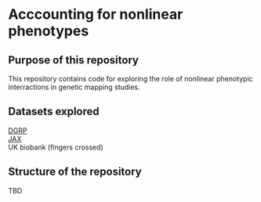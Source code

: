 # Acccounting for nonlinear phenotypes

## Purpose of this repository
This repository contains code for exploring the role of nonlinear phenotypic interractions in genetic mapping studies. 

## Datasets explored
[DGRP](http://dgrp2.gnets.ncsu.edu/) <br>
[JAX](http://https://www.jax.org/) <br>
UK biobank (fingers crossed)

## Structure of the repository
TBD
